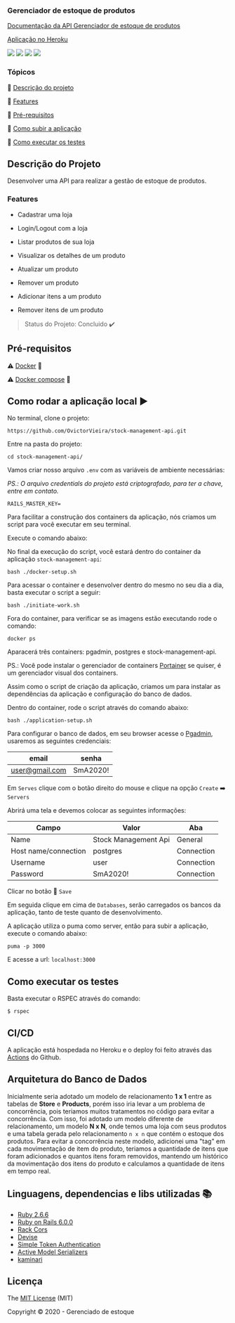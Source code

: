 ### Gerenciador de estoque de produtos

[Documentação da API Gerenciador de estoque de produtos](https://documenter.getpostman.com/view/10569183/SztEYSBb?version=latest)

[Aplicação no Heroku](https://stock-management-api.herokuapp.com/)

<img src="https://img.shields.io/static/v1?label=COVERAGE&message=100&color=green&style=for-the-badge"/> <img src="https://img.shields.io/static/v1?label=Licese&message=MIT&color=blue&style=for-the-badge"/> <img src="https://img.shields.io/static/v1?label=Ruby&message=2.6.6&color=red&style=for-the-badge&logo=RUBY"/> <img src="https://img.shields.io/static/v1?label=Ruby%20on%20Rails&message=6.0.0&color=red&style=for-the-badge&logo=Ruby"/>

### Tópicos

:small_blue_diamond: [Descrição do projeto](#descrição-do-projeto)

:small_blue_diamond: [Features](#features)

:small_blue_diamond: [Pré-requisitos](#pré-requisitos)

:small_blue_diamond: [Como subir a aplicação ](#como-rodar-a-aplicação-arrow_forward)

:small_blue_diamond: [Como executar os testes ](#como-rodar-os-testes)


## Descrição do Projeto

Desenvolver uma API para realizar a gestão de estoque de produtos.

### Features
- Cadastrar uma loja
- Login/Logout com a loja

- Listar produtos de sua loja
- Visualizar os detalhes de um produto
- Atualizar um produto
- Remover um produto

- Adicionar itens a um produto
- Remover itens de um produto

> Status do Projeto: Concluido :heavy_check_mark:

## Pré-requisitos

:warning: [Docker](https://docs.docker.com/) :whale:

:warning: [Docker compose](https://docs.docker.com/compose/) :octopus:

## Como rodar a aplicação local :arrow_forward:

No terminal, clone o projeto:

```
https://github.com/OvictorVieira/stock-management-api.git
```

Entre na pasta do projeto:

```
cd stock-management-api/
```

Vamos criar nosso arquivo `.env` com as variáveis de ambiente necessárias:

*PS.: O arquivo credentials do projeto está criptografado, para ter a chave, entre em contato.*

```
RAILS_MASTER_KEY=

```

Para facilitar a construção dos containers da aplicação, nós criamos um script para você executar
em seu terminal.

Execute o comando abaixo:

No final da execução do script, você estará dentro do container da aplicação `stock-management-api`:

```
bash ./docker-setup.sh
```

Para acessar o container e desenvolver dentro do mesmo no seu dia a dia, basta executar o script a seguir:

```
bash ./initiate-work.sh
```

Fora do container, para verificar se as imagens estão executando rode o comando:

```
docker ps
```

Aparacerá três containers: pgadmin, postgres e stock-management-api.

PS.: Você pode instalar o gerenciador de containers [Portainer](https://www.portainer.io/installation/) 
se quiser, é um gerenciador visual dos containers.

Assim como o script de criação da aplicação, criamos um para instalar as dependências da aplicação e configuração do 
banco de dados.

Dentro do container, rode o script através do comando abaixo:

```
bash ./application-setup.sh
```

Para configurar o banco de dados, em seu browser acesse o [Pgadmin](http://localhost:16543/), usaremos as seguintes credenciais:

| email  | senha  |
| ------------ | ------------ |
|  user@gmail.com | SmA2020!  |

Em `Serves` clique com o botão direito do mouse e clique na opção `Create` :arrow_right: `Servers`

Abrirá uma tela e devemos colocar as seguintes informações:

| Campo  | Valor  | Aba  |
| ------------ | ------------ | ------------ |
|  Name | Stock Management Api  | General  |
| Host name/connection  |  postgres | Connection  |
| Username |  user | Connection  |
| Password  |  SmA2020! | Connection  |

Clicar no botão :floppy_disk: `Save`

Em seguida clique em cima de `Databases`, serão carregados os bancos da aplicação, tanto de teste quanto de desenvolvimento.

A aplicação utiliza o puma como server, então para subir a aplicação, execute o comando abaixo:

`puma -p 3000`

E acesse a url: `localhost:3000`

## Como executar os testes

Basta executar o RSPEC através do comando:

```
$ rspec
```

## CI/CD

A aplicação está hospedada no Heroku e o deploy foi feito através das 
[Actions](https://github.com/OvictorVieira/stock-management-api/actions/new) do Github.

## Arquitetura do Banco de Dados

Inicialmente seria adotado um modelo de relacionamento **1 x 1** entre as tabelas de **Store** e **Products**, porém isso iria
levar a um problema de concorrência, pois teriamos muitos tratamentos no código para evitar a concorrência.
Com isso, foi adotado um modelo diferente de relacionamento, um modelo **N x N**, onde temos uma loja com seus produtos 
e uma tabela gerada pelo relacionamento `n x n` que contém o estoque dos produtos.
Para evitar a concorrência neste modelo, adicionei uma "tag" em cada movimentação de item do produto, 
teriamos a quantidade de itens que foram adicionados e quantos itens foram removidos, mantendo um histórico da movimentação
dos itens do produto e calculamos a quantidade de itens em tempo real.

## Linguagens, dependencias e libs utilizadas :books:

- [Ruby 2.6.6](https://www.ruby-lang.org/en/news/2020/03/31/ruby-2-6-6-released/)
- [Ruby on Rails 6.0.0](https://edgeguides.rubyonrails.org/6_0_release_notes.html)
- [Rack Cors](https://github.com/cyu/rack-cors)
- [Devise](https://github.com/heartcombo/devise)
- [Simple Token Authentication](https://github.com/gonzalo-bulnes/simple_token_authentication)
- [Active Model Serializers](https://github.com/rails-api/active_model_serializers)
- [kaminari](https://github.com/kaminari/kaminari)

## Licença

The [MIT License]() (MIT)

Copyright :copyright: 2020 - Gerenciado de estoque
